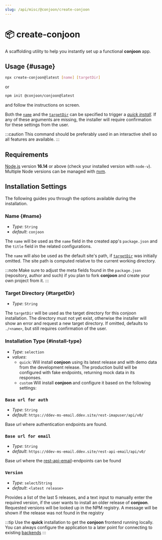 ```yaml
---
slug: /api/misc/@conjoon/create-conjoon
---
```


# 📦 create-conjoon

A scaffolding utility to help you instantly set up a functional **conjoon** app.

## Usage {#usage}

```bash
npx create-conjoon@latest [name] [targetDir]
```
or
```bash
npm init @conjoon/conjoon@latest
```
and follow the instructions on screen.

Both the [`name`](#name) and the [`targetDir`](#targetDir) can be specified to trigger a [*quick install*](#install-type). If any of these arguments are missing, the installer will require confirmation for these settings from the user. 

:::caution
This command should be preferably used in an interactive shell so all features are available.
:::

## Requirements
[Node.js](https://nodejs.org) version **16.14** or above (check your installed version with `node-v`). Multiple Node versions can be managed with [nvm](https://github.com/nvm-sh/nvm).

## Installation Settings
The following guides you through the options available during the installation. 

### Name {#name}
- _Type_: `String`
- _default_: `conjoon`

The `name` will be used as the `name` field in the created app's `package.json` and the `title` field in the related configurations. 

The `name` will also be used as the default site's path, if [`targetDir`](#targetDir) was initially omitted. The site path is computed relative to the current working directory.

:::note
Make sure to adjust the meta fields found in the `package.json` (repository, author and such) if you plan to fork **conjoon** and create your own project from it. 
:::

### Target Directory {#targetDir}
- _Type_: `String`

The `targetDir` will be used as the target directory for this conjoon installation.
The directory must not yet exist, otherwise the installer will show an error and request a new target directory. If omitted, defaults to `./<name>`, but still requires confirmation of the user.


### Installation Type {#install-type}
 - _Type_: `selection`
 - _values_:
   - `quick`: Will install **conjoon** using its latest release and with demo data from the development release. The production build will be configured with fake endpoints, returning mock data in its responses. 
   - `custom`
     Will install **conjoon** and configure it based on the following settings:
### `Base url for auth`
 - _Type_: `String`
 - _default_: `https://ddev-ms-email.ddev.site/rest-imapuser/api/v0/`

Base url where authentication endpoints are found.

### `Base url for email`
- _Type_: `String`
- _default_: `https://ddev-ms-email.ddev.site/rest-api-email/api/v0/`

Base url where the [rest-api-email](/docs/rest-api/rest-api-email.md)-endpoints can be found

### `Version`
- _Type_: `select`/`String`
- _default_: `<latest release>`

Provides a list of the last 5 releases, and a text input to manually enter the required version, if the user wants to install an older release of **conjoon**. Requested versions will be looked up in the NPM registry. A message will be shown if the release was not found in the registry 

:::tip
Use the **quick** installation to get the **conjoon** frontend running locally. You can always configure the application to a later point for connecting to existing [backends](/docs/backends/overview.md)
:::